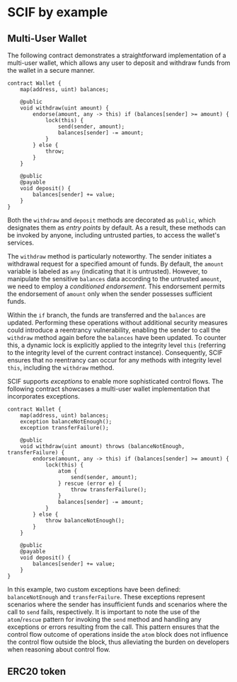 # SCIF by example

<!-- 
    Here gives some famous smart contract examples:
        audition
        wallet
        town crier
 -->

## Multi-User Wallet

The following contract demonstrates a straightforward implementation of a multi-user wallet, which allows any user to deposit and withdraw funds from the wallet in a secure manner.

```scif
contract Wallet {
    map(address, uint) balances;

    @public
    void withdraw(uint amount) {
        endorse(amount, any -> this) if (balances[sender] >= amount) {
            lock(this) {
                send(sender, amount);
                balances[sender] -= amount;
            }
        } else {
            throw;
        }
    }

    @public
    @payable
    void deposit() {
        balances[sender] += value;
    }
}
```

Both the `withdraw` and `deposit` methods are decorated as `public`, which designates them as *entry points* by default.
As a result, these methods can be invoked by anyone, including untrusted parties, to access the wallet's services.

The `withdraw` method is particularly noteworthy.
The sender initiates a withdrawal request for a specified amount of funds.
By default, the `amount` variable is labeled as `any` (indicating that it is untrusted).
However, to manipulate the sensitive `balances` data according to the untrusted `amount`, we need to employ a *conditioned endorsement*. 
This endorsement permits the endorsement of `amount` only when the sender possesses sufficient funds.

Within the `if` branch, the funds are transferred and the `balances` are updated.
Performing these operations without additional security measures could introduce a reentrancy vulnerability,
enabling the sender to call the `withdraw` method again before the `balances` have been updated.
To counter this, a dynamic lock is explicitly applied to the integrity level `this` (referring to the integrity level of the current contract instance). Consequently, SCIF ensures that no reentrancy can occur for any methods with integrity level `this`, including the `withdraw` method.

SCIF supports *exceptions* to enable more sophisticated control flows.
The following contract showcases a multi-user wallet implementation that incorporates exceptions.

```scif
contract Wallet {
    map(address, uint) balances;
    exception balanceNotEnough();
    exception transferFailure();

    @public
    void withdraw(uint amount) throws (balanceNotEnough, transferFailure) {
        endorse(amount, any -> this) if (balances[sender] >= amount) {
            lock(this) {
                atom {
                    send(sender, amount);
                } rescue (error e) {
                    throw transferFailure();
                }
                balances[sender] -= amount;
            }
        } else {
            throw balanceNotEnough();
        }
    }

    @public
    @payable
    void deposit() {
        balances[sender] += value;
    }
}
```

In this example, two custom exceptions have been defined: `balanceNotEnough` and `transferFailure`.
These exceptions represent scenarios where the sender has insufficient funds and scenarios where the call to `send` fails, respectively.
It is important to note the use of the `atom`/`rescue` pattern for invoking the `send` method and handling any exceptions or errors resulting from the call.
This pattern ensures that the control flow outcome of operations inside the `atom` block does not influence the control flow outside the block, thus alleviating the burden on developers when reasoning about control flow.

## ERC20 token

